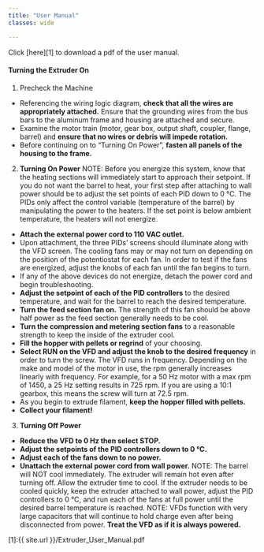 ```yaml
---
title: "User Manual"
classes: wide

---
```


Click [here][1] to download a pdf of the user manual.

#### Turning the Extruder On
1. Precheck the Machine
*  Referencing the wiring logic diagram, **check that all the wires are appropriately attached.** Ensure that the grounding wires from the bus bars to the aluminum frame and housing are attached and secure.
*  Examine the motor train (motor, gear box, output shaft, coupler, flange, barrel) and **ensure that no wires or debris will impede rotation.**
*  Before continuing on to “Turning On Power”, **fasten all panels of the housing to the frame.**

2. **Turning On Power**
NOTE: Before you energize this system, know that the heating sections will immediately start to approach their setpoint. If you do not want the barrel to heat, your first step after attaching to wall power should be to adjust the set points of each PID down to 0 ℃. The PIDs only affect the control variable (temperature of the barrel) by manipulating the power to the heaters. If the set point is below ambient temperature, the heaters will not energize.
*  **Attach the external power cord to 110 VAC outlet.** 
*  Upon attachment, the three PIDs’ screens should illuminate along with the VFD screen. The cooling fans may or may not turn on depending on the position of the potentiostat for each fan. In order to test if the fans are energized, adjust the knobs of each fan until the fan begins to turn.
*  If any of the above devices do not energize, detach the power cord and begin troubleshooting.
*  **Adjust the setpoint of each of the PID controllers** to the desired temperature, and wait for the barrel to reach the desired temperature.
*  **Turn the feed section fan on.** The strength of this fan should be above half power as the feed section generally needs to be cool. 
* **Turn the compression and metering section fans** to a reasonable strength to keep the inside of the extruder cool.
*  **Fill the hopper with pellets or regrind** of your choosing.
*  **Select RUN on the VFD and adjust the knob to the desired frequency** in order to turn the screw. The VFD runs in frequency. Depending on the make and model of the motor in use, the rpm generally increases linearly with frequency. For example, for a 50 Hz motor with a max rpm of 1450, a 25 Hz setting results in 725 rpm. If you are using a 10:1 gearbox, this means the screw will turn at 72.5 rpm.
*  As you begin to extrude filament, **keep the hopper filled with pellets.**
*  **Collect your filament!**

3. **Turning Off Power**
*  **Reduce the VFD to 0 Hz then select STOP.**
*  **Adjust the setpoints of the PID controllers down to 0 ℃.**
*  **Adjust each of the fans down to no power.**
*  **Unattach the external power cord from wall power.**
NOTE: The barrel will NOT cool immediately. The extruder will remain hot even after turning off. Allow the extruder time to cool. If the extruder needs to be cooled quickly, keep the extruder attached to wall power, adjust the PID controllers to 0 ℃, and run each of the fans at full power until the desired barrel temperature is reached.
NOTE: VFDs function with very large capacitors that will continue to hold charge even after being disconnected from power. **Treat the VFD as if it is always powered.** 



[1]:{{ site.url }}/Extruder_User_Manual.pdf
